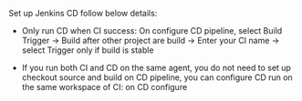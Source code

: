 Set up Jenkins CD follow below details:
- Only run CD when CI success: On configure CD pipeline, select Build Trigger -> Build after other project are build -> Enter your CI name -> select Trigger only if build is stable 

- If you run both CI and CD on the same agent, you do not need to set up checkout source and build on CD pipeline, you can configure CD run on the same workspace of CI: on CD configure